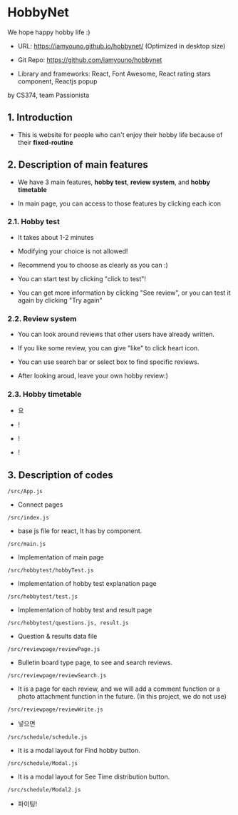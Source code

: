 # HobbyNet

We hope happy hobby life :)

- URL: https://iamyouno.github.io/hobbynet/ (Optimized in desktop size)

- Git Repo: https://github.com/iamyouno/hobbynet

- Library and frameworks: React, Font Awesome, React rating stars component, Reactjs popup

by CS374, team Passionista

## 1. Introduction

- This is website for people who can't enjoy their hobby life because of their **fixed-routine**

## 2. Description of main features

- We have 3 main features, **hobby test**, **review system**, and **hobby timetable**

- In main page, you can access to those features by clicking each icon

### 2.1. Hobby test

- It takes about 1-2 minutes

- Modifying your choice is not allowed!

- Recommend you to choose as clearly as you can :)

- You can start test by clicking "click to test"!

- You can get more information by clicking "See review", or you can test it again by clicking "Try again"

### 2.2. Review system

- You can look around reviews that other users have already written.

- If you like some review, you can give "like" to click heart icon.

- You can use search bar or select box to find specific reviews.

- After looking aroud, leave your own hobby review:)

### 2.3. Hobby timetable

- 요

- !

- !

- !

## 3. Description of codes

<pre><code>/src/App.js</code></pre>

- Connect pages

<pre><code>/src/index.js</code></pre>

- base js file for react, It has <App/> by component.

<pre><code>/src/main.js</code></pre>

- Implementation of main page

<pre><code>/src/hobbytest/hobbyTest.js</code></pre>

- Implementation of hobby test explanation page

<pre><code>/src/hobbytest/test.js</code></pre>

- Implementation of hobby test and result page

<pre><code>/src/hobbytest/questions.js, result.js</code></pre>

- Question & results data file

<pre><code>/src/reviewpage/reviewPage.js</code></pre>

- Bulletin board type page, to see and search reviews.

<pre><code>/src/reviewpage/reviewSearch.js</code></pre>

- It is a page for each review, and we will add a comment function or a photo attachment function in the future. (In this project, we do not use)

<pre><code>/src/reviewpage/reviewWrite.js</code></pre>

- 넣으면

<pre><code>/src/schedule/schedule.js</code></pre>

- It is a modal layout for Find hobby button.

<pre><code>/src/schedule/Modal.js</code></pre>

- It is a modal layout for See Time distribution button.

<pre><code>/src/schedule/Modal2.js</code></pre>

- 파이팅!
